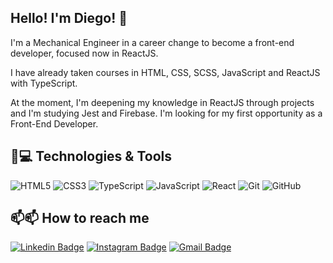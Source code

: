 ## Hello!  I'm Diego! 🙂

<p align = "left">I'm a Mechanical Engineer in a career change to become a front-end developer, focused now in ReactJS.

I have already taken courses in HTML, CSS, SCSS, JavaScript and ReactJS with TypeScript. 

At the moment, I'm deepening my knowledge in ReactJS through projects and I'm studying Jest and Firebase. I'm looking for my first opportunity as a Front-End Developer. </p>


## 🚀💻 Technologies & Tools

![HTML5](https://img.shields.io/badge/-HTML5-E34F26?style=flat-square&logo=html5&logoColor=white)
![CSS3](https://img.shields.io/badge/-CSS3-1572B6?style=flat-square&logo=css3)
![TypeScript](https://img.shields.io/badge/-TypeScript-007ACC?style=flat-square&logo=typescript&logoColor=white)
![JavaScript](https://img.shields.io/badge/-JavaScript-black?style=flat-square&logo=javascript)
![React](https://img.shields.io/badge/-ReactJS-black?style=flat-square&logo=react)
![Git](https://img.shields.io/badge/-Git-black?style=flat-square&logo=git)
![GitHub](https://img.shields.io/badge/-GitHub-181717?style=flat-square&logo=github)


## 📫📫 How to reach me

[![Linkedin Badge](https://img.shields.io/badge/-diegonf-blue?style=flat-square&logo=Linkedin&logoColor=white&link=https://www.linkedin.com/in/diegonf/)](https://www.linkedin.com/in/diegonf/)
[![Instagram Badge](https://img.shields.io/badge/-diegonf-purple?style=flat-square&logo=instagram&logoColor=white&link=https://www.instagram.com/diego_nferreira/)](https://instagram.com/diego_nferreira/)
[![Gmail Badge](https://img.shields.io/badge/-diegonf@gmail.com-c14438?style=flat-square&logo=Gmail&logoColor=white&link=mailto:diego.nascimento91@gmail.com)](mailto:diego.nascimento91@gmail.com)


<!--
**diegonf/diegonf** is a ✨ _special_ ✨ repository because its `README.md` (this file) appears on your GitHub profile.

Here are some ideas to get you started:

- 🔭 I’m currently working on ...
- 🌱 I’m currently learning ...
- 👯 I’m looking to collaborate on ...
- 🤔 I’m looking for help with ...
- 💬 Ask me about ...
- 📫 How to reach me: ...
- 😄 Pronouns: ...
- ⚡ Fun fact: ...

![Bootstrap](https://img.shields.io/badge/-Bootstrap-563D7C?style=flat-square&logo=bootstrap)
-->

